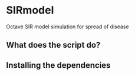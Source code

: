 # SIRmodel
Octave SIR model simulation for spread of disease
## What does the script do?

## Installing the dependencies

